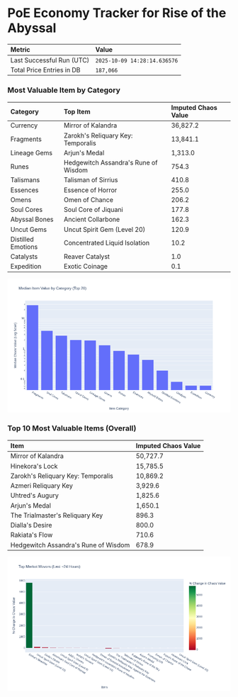 # PoE Economy Tracker for Rise of the Abyssal

<!-- START_MAINTENANCE -->
| Metric | Value |
|:---|:---|
| Last Successful Run (UTC) | `2025-10-09 14:28:14.636576` |
| Total Price Entries in DB | `187,066` |

<!-- END_MAINTENANCE -->

<!-- START_DATAFRAME_DEBUG -->
<!-- END_DATAFRAME_DEBUG -->

<!-- START_CATEGORY_ANALYSIS -->
### Most Valuable Item by Category
| Category | Top Item | Imputed Chaos Value |
| :--- | :--- | :--- |
| Currency | Mirror of Kalandra | 36,827.2 |
| Fragments | Zarokh's Reliquary Key: Temporalis | 13,841.1 |
| Lineage Gems | Arjun's Medal | 1,313.0 |
| Runes | Hedgewitch Assandra's Rune of Wisdom | 754.3 |
| Talismans | Talisman of Sirrius | 410.8 |
| Essences | Essence of Horror | 255.0 |
| Omens | Omen of Chance | 206.2 |
| Soul Cores | Soul Core of Jiquani | 177.8 |
| Abyssal Bones | Ancient Collarbone | 162.3 |
| Uncut Gems | Uncut Spirit Gem (Level 20) | 120.9 |
| Distilled Emotions | Concentrated Liquid Isolation | 10.2 |
| Catalysts | Reaver Catalyst | 1.0 |
| Expedition | Exotic Coinage | 0.1 |


![Category Analysis Chart](charts/category_analysis.png)
<!-- END_ANALYSIS -->

<!-- START_ANALYSIS -->
### Top 10 Most Valuable Items (Overall)
| Item | Imputed Chaos Value |
| :--- | :--- |
| Mirror of Kalandra | 50,727.7 |
| Hinekora's Lock | 15,785.5 |
| Zarokh's Reliquary Key: Temporalis | 10,869.2 |
| Azmeri Reliquary Key | 3,929.6 |
| Uhtred's Augury | 1,825.6 |
| Arjun's Medal | 1,650.1 |
| The Trialmaster's Reliquary Key | 896.3 |
| Dialla's Desire | 800.0 |
| Rakiata's Flow | 710.6 |
| Hedgewitch Assandra's Rune of Wisdom | 678.9 |


![Market Movers Chart](charts/market_movers.png)
<!-- END_ANALYSIS -->
